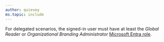 ```yaml
---
author: quievey
ms.topic: include
---
```


For delegated scenarios, the signed-in user must have at least the *Global Reader* or *Organizational Branding Administrator* [Microsoft Entra role](/entra/identity/role-based-access-control/permissions-reference?toc=%2Fgraph%2Ftoc.json).